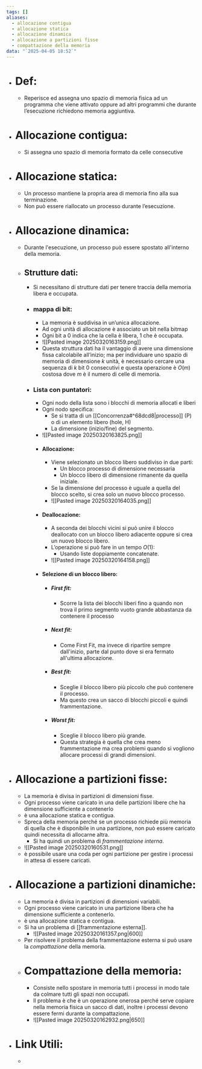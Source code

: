 ```yaml
---
tags: []
aliases:
  - allocazione contigua
  - allocazione statica
  - allocazione dinamica
  - allocazione a partizioni fisse
  - compattazione della memoria
data: "`2025-04-05 18:52`"
---
```

- # Def:
	- Reperisce ed assegna uno spazio di memoria fisica ad un programma che viene attivato oppure ad altri programmi che durante l’esecuzione richiedono memoria aggiuntiva.
- # Allocazione contigua:
	- Si assegna uno spazio di memoria formato da celle consecutive
- # Allocazione statica:
	- Un processo mantiene la propria area di memoria fino alla sua terminazione.
	- Non può essere riallocato un processo durante l’esecuzione.
- # Allocazione dinamica:
	- Durante l'esecuzione, un processo può essere spostato all'interno della memoria.
	- ## Strutture dati:
		- Si necessitano di strutture dati per tenere traccia della memoria libera e occupata.
		- ### mappa di bit:
			- La memoria è suddivisa in un’unica allocazione.
			- Ad ogni unità di allocazione è associato un bit nella bitmap 
			- Ogni bit a 0 indica che la cella è libera, 1 che è occupata.
			- ![[Pasted image 20250320163159.png]]
			- Questa struttura dati ha il vantaggio di avere una dimensione fissa calcolabile all’inizio; ma per individuare uno spazio di memoria di dimensione $k$ unità, è necessario cercare una sequenza di $k$ bit 0 consecutivi e questa operazione è $O(m)$ costosa dove $m$ è il numero di celle di memoria.
		- ### Lista con puntatori:
			- Ogni nodo della lista sono i blocchi di memoria allocati e liberi
			- Ogni nodo specifica:
				- Se si tratta di un [[Concorrenza#^68dcd8|processo]] (P) o di un elemento libero (hole, H)
				- La dimensione (inizio/fine) del segmento.
			- ![[Pasted image 20250320163825.png]]
			- #### Allocazione:
				- Viene selezionato un blocco libero suddiviso in due parti:
					- Un blocco processo di dimensione necessaria
					- Un blocco libero di dimensione rimanente da quella iniziale.
				- Se la dimensione del processo è uguale a quella del blocco scelto, si crea solo un nuovo blocco processo.
				- ![[Pasted image 20250320164035.png]]
			- #### Deallocazione:
				- A seconda dei blocchi vicini si può unire il blocco deallocato con un blocco libero adiacente oppure si crea un nuovo blocco libero.
				- L’operazione si può fare in un tempo $O(1)$:
					- Usando liste doppiamente concatenate.
				- ![[Pasted image 20250320164158.png]]
			- #### Selezione di un blocco libero:
				- ##### First fit:
					- Scorre la lista dei blocchi liberi fino a quando non trova il primo segmento vuoto grande abbastanza da contenere il processo
				- ##### Next fit:
					- Come First Fit, ma invece di ripartire sempre dall'inizio, parte dal punto dove si era fermato all'ultima allocazione.
				- ##### Best fit:
					- Sceglie il blocco libero più piccolo che può contenere il processo.
					- Ma questo crea un sacco di blocchi piccoli e quindi frammentazione.
				- ##### Worst fit:
					- Sceglie il blocco libero più grande.
					- Questa strategia è quella che crea meno frammentazione ma crea problemi quando si vogliono allocare processi di grandi dimensioni.
- # Allocazione a partizioni fisse:
	- La memoria è divisa in partizioni di dimensioni fisse.
	- Ogni processo viene caricato in una delle partizioni libere che ha dimensione sufficiente a contenerlo
	- è una allocazione statica e contigua.
	- Spreca della memoria perché se un processo richiede più memoria di quella che è disponibile in una partizione, non può essere caricato quindi necessita di allocarne altra.
		- Si ha quindi un problema di _frammentazione interna_.
	- ![[Pasted image 20250320160531.png]]
	- è possibile usare una coda per ogni partizione per gestire i processi in attesa di essere caricati.
- # Allocazione a partizioni dinamiche:
	- La memoria è divisa in partizioni di dimensioni variabili.
	- Ogni processo viene caricato in una partizione libera che ha dimensione sufficiente a contenerlo.
	- è una allocazione statica e contigua.
	- Si ha un problema di [[frammentazione esterna]].
		- ![[Pasted image 20250320161357.png|600]]
	- Per risolvere il problema della frammentazione esterna si può usare la _compattazione_ della memoria.
	- # Compattazione della memoria:
		- Consiste nello spostare in memoria tutti i processi in modo tale da colmare tutti gli spazi non occupati.
		- Il problema è che è un operazione onerosa perché serve copiare nella memoria fisica un sacco di dati, inoltre i processi devono essere fermi durante la compattazione.
		- ![[Pasted image 20250320162932.png|650]]
- # Link Utili:
	- 